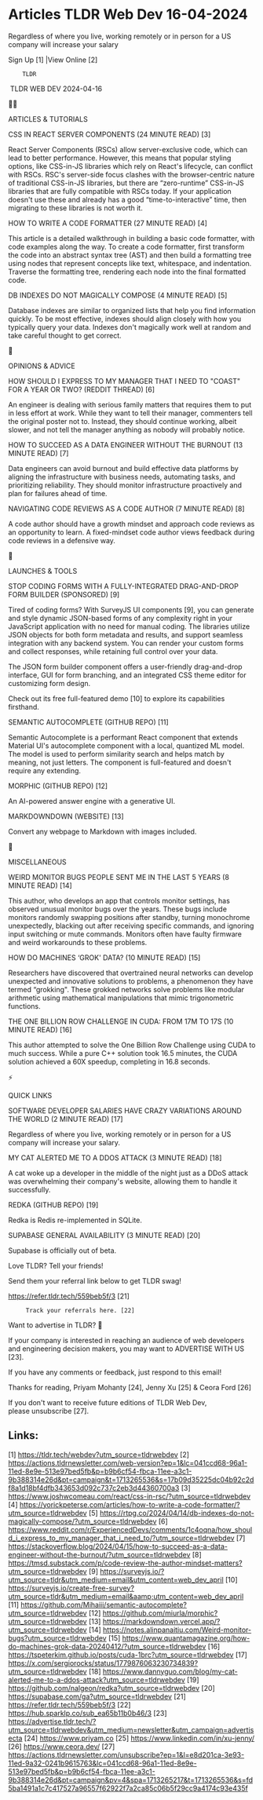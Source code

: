 # Articles TLDR Web Dev 16-04-2024

Regardless of where you live, working remotely or in person for a US
company will increase your salary  

 Sign Up [1] |View Online [2] 

		TLDR 

 TLDR WEB DEV 2024-04-16

🧑‍💻 

ARTICLES & TUTORIALS

 CSS IN REACT SERVER COMPONENTS (24 MINUTE READ) [3] 

 React Server Components (RSCs) allow server-exclusive code, which can
lead to better performance. However, this means that popular styling
options, like CSS-in-JS libraries which rely on React's lifecycle, can
conflict with RSCs. RSC's server-side focus clashes with the
browser-centric nature of traditional CSS-in-JS libraries, but there
are “zero-runtime” CSS-in-JS libraries that are fully compatible
with RSCs today. If your application doesn't use these and already has
a good “time-to-interactive” time, then migrating to these
libraries is not worth it. 

 HOW TO WRITE A CODE FORMATTER (27 MINUTE READ) [4] 

 This article is a detailed walkthrough in building a basic code
formatter, with code examples along the way. To create a code
formatter, first transform the code into an abstract syntax tree (AST)
and then build a formatting tree using nodes that represent concepts
like text, whitespace, and indentation. Traverse the formatting tree,
rendering each node into the final formatted code. 

 DB INDEXES DO NOT MAGICALLY COMPOSE (4 MINUTE READ) [5] 

 Database indexes are similar to organized lists that help you find
information quickly. To be most effective, indexes should align
closely with how you typically query your data. Indexes don't
magically work well at random and take careful thought to get correct.


🧠 

OPINIONS & ADVICE

 HOW SHOULD I EXPRESS TO MY MANAGER THAT I NEED TO "COAST" FOR A YEAR
OR TWO? (REDDIT THREAD) [6] 

 An engineer is dealing with serious family matters that requires them
to put in less effort at work. While they want to tell their manager,
commenters tell the original poster not to. Instead, they should
continue working, albeit slower, and not tell the manager anything as
nobody will probably notice. 

 HOW TO SUCCEED AS A DATA ENGINEER WITHOUT THE BURNOUT (13 MINUTE
READ) [7] 

 Data engineers can avoid burnout and build effective data platforms
by aligning the infrastructure with business needs, automating tasks,
and prioritizing reliability. They should monitor infrastructure
proactively and plan for failures ahead of time. 

 NAVIGATING CODE REVIEWS AS A CODE AUTHOR (7 MINUTE READ) [8] 

 A code author should have a growth mindset and approach code reviews
as an opportunity to learn. A fixed-mindset code author views feedback
during code reviews in a defensive way. 

🚀 

LAUNCHES & TOOLS

 STOP CODING FORMS WITH A FULLY-INTEGRATED DRAG-AND-DROP FORM BUILDER
(SPONSORED) [9] 

 Tired of coding forms? With SurveyJS UI components [9], you can
generate and style dynamic JSON-based forms of any complexity right in
your JavaScript application with no need for manual coding.
The libraries utilize JSON objects for both form metadata and results,
and support seamless integration with any backend system. You can
render your custom forms and collect responses, while retaining full
control over your data.

The JSON form builder component offers a user-friendly drag-and-drop
interface, GUI for form branching, and an integrated CSS theme editor
for customizing form design.

Check out its free full-featured demo [10] to explore its capabilities
firsthand.

 SEMANTIC AUTOCOMPLETE (GITHUB REPO) [11] 

 Semantic Autocomplete is a performant React component that extends
Material UI's autocomplete component with a local, quantized ML model.
The model is used to perform similarity search and helps match by
meaning, not just letters. The component is full-featured and doesn't
require any extending. 

 MORPHIC (GITHUB REPO) [12] 

 An AI-powered answer engine with a generative UI. 

 MARKDOWNDOWN (WEBSITE) [13] 

 Convert any webpage to Markdown with images included. 

🎁 

MISCELLANEOUS

 WEIRD MONITOR BUGS PEOPLE SENT ME IN THE LAST 5 YEARS (8 MINUTE READ)
[14] 

 This author, who develops an app that controls monitor settings, has
observed unusual monitor bugs over the years. These bugs include
monitors randomly swapping positions after standby, turning monochrome
unexpectedly, blacking out after receiving specific commands, and
ignoring input switching or mute commands. Monitors often have faulty
firmware and weird workarounds to these problems. 

 HOW DO MACHINES ‘GROK' DATA? (10 MINUTE READ) [15] 

 Researchers have discovered that overtrained neural networks can
develop unexpected and innovative solutions to problems, a phenomenon
they have termed “grokking". These grokked networks solve problems
like modular arithmetic using mathematical manipulations that mimic
trigonometric functions. 

 THE ONE BILLION ROW CHALLENGE IN CUDA: FROM 17M TO 17S (10 MINUTE
READ) [16] 

 This author attempted to solve the One Billion Row Challenge using
CUDA to much success. While a pure C++ solution took 16.5 minutes, the
CUDA solution achieved a 60X speedup, completing in 16.8 seconds. 

⚡ 

QUICK LINKS

 SOFTWARE DEVELOPER SALARIES HAVE CRAZY VARIATIONS AROUND THE WORLD (2
MINUTE READ) [17] 

 Regardless of where you live, working remotely or in person for a US
company will increase your salary. 

 MY CAT ALERTED ME TO A DDOS ATTACK (3 MINUTE READ) [18] 

 A cat woke up a developer in the middle of the night just as a DDoS
attack was overwhelming their company's website, allowing them to
handle it successfully. 

 REDKA (GITHUB REPO) [19] 

 Redka is Redis re-implemented in SQLite. 

 SUPABASE GENERAL AVAILABILITY (3 MINUTE READ) [20] 

 Supabase is officially out of beta. 

Love TLDR? Tell your friends!

 Send them your referral link below to get TLDR swag! 

 https://refer.tldr.tech/559beb5f/3 [21] 

		 Track your referrals here. [22] 

Want to advertise in TLDR? 📰

 If your company is interested in reaching an audience of web
developers and engineering decision makers, you may want to ADVERTISE
WITH US [23]. 

 If you have any comments or feedback, just respond to this email! 

Thanks for reading, 
Priyam Mohanty [24], Jenny Xu [25] & Ceora Ford [26] 

If you don't want to receive future editions of TLDR Web Dev,
please unsubscribe [27]. 

 

Links:
------
[1] https://tldr.tech/webdev?utm_source=tldrwebdev
[2] https://actions.tldrnewsletter.com/web-version?ep=1&lc=041ccd68-96a1-11ed-8e9e-513e97bed5fb&p=b9b6cf54-fbca-11ee-a3c1-9b388314e26d&pt=campaign&t=1713265536&s=17b09d35225dc04b92c2df8a1d18bf4dfb343653d092c737c2eb3d44360700a3
[3] https://www.joshwcomeau.com/react/css-in-rsc/?utm_source=tldrwebdev
[4] https://yorickpeterse.com/articles/how-to-write-a-code-formatter/?utm_source=tldrwebdev
[5] https://rtpg.co/2024/04/14/db-indexes-do-not-magically-compose/?utm_source=tldrwebdev
[6] https://www.reddit.com/r/ExperiencedDevs/comments/1c4oqna/how_should_i_express_to_my_manager_that_i_need_to/?utm_source=tldrwebdev
[7] https://stackoverflow.blog/2024/04/15/how-to-succeed-as-a-data-engineer-without-the-burnout/?utm_source=tldrwebdev
[8] https://tmsd.substack.com/p/code-review-the-author-mindset-matters?utm_source=tldrwebdev
[9] https://surveyjs.io/?utm_source=tldr&utm_medium=email&utm_content=web_dev_april
[10] https://surveyjs.io/create-free-survey?utm_source=tldr&utm_medium=email&aamp;utm_content=web_dev_april
[11] https://github.com/Mihaiii/semantic-autocomplete?utm_source=tldrwebdev
[12] https://github.com/miurla/morphic?utm_source=tldrwebdev
[13] https://markdowndown.vercel.app/?utm_source=tldrwebdev
[14] https://notes.alinpanaitiu.com/Weird-monitor-bugs?utm_source=tldrwebdev
[15] https://www.quantamagazine.org/how-do-machines-grok-data-20240412/?utm_source=tldrwebdev
[16] https://tspeterkim.github.io/posts/cuda-1brc?utm_source=tldrwebdev
[17] https://x.com/sergiorocks/status/1779876063230734839?utm_source=tldrwebdev
[18] https://www.dannyguo.com/blog/my-cat-alerted-me-to-a-ddos-attack?utm_source=tldrwebdev
[19] https://github.com/nalgeon/redka?utm_source=tldrwebdev
[20] https://supabase.com/ga?utm_source=tldrwebdev
[21] https://refer.tldr.tech/559beb5f/3
[22] https://hub.sparklp.co/sub_ea65b11b0b46/3
[23] https://advertise.tldr.tech/?utm_source=tldrwebdev&utm_medium=newsletter&utm_campaign=advertisecta
[24] https://www.priyam.co
[25] https://www.linkedin.com/in/xu-jenny/
[26] https://www.ceora.dev/
[27] https://actions.tldrnewsletter.com/unsubscribe?ep=1&l=e8d201ca-3e93-11ed-9a32-0241b9615763&lc=041ccd68-96a1-11ed-8e9e-513e97bed5fb&p=b9b6cf54-fbca-11ee-a3c1-9b388314e26d&pt=campaign&pv=4&spa=1713265217&t=1713265536&s=fd5ba1491a1c7c417527a96557f62922f7a2ca85c06b5f29cc9a4174c93e435f